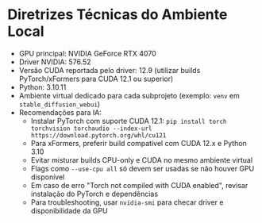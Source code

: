 # Diretrizes Técnicas do Ambiente Local

- GPU principal: NVIDIA GeForce RTX 4070
- Driver NVIDIA: 576.52
- Versão CUDA reportada pelo driver: 12.9 (utilizar builds PyTorch/xFormers para CUDA 12.1 ou superior)
- Python: 3.10.11
- Ambiente virtual dedicado para cada subprojeto (exemplo: `venv` em `stable_diffusion_webui`)
- Recomendações para IA:
  - Instalar PyTorch com suporte CUDA 12.1: `pip install torch torchvision torchaudio --index-url https://download.pytorch.org/whl/cu121`
  - Para xFormers, preferir build compatível com CUDA 12.x e Python 3.10
  - Evitar misturar builds CPU-only e CUDA no mesmo ambiente virtual
  - Flags como `--use-cpu all` só devem ser usadas se não houver GPU disponível
  - Em caso de erro "Torch not compiled with CUDA enabled", revisar instalação do PyTorch e dependências
  - Para troubleshooting, usar `nvidia-smi` para checar driver e disponibilidade da GPU
